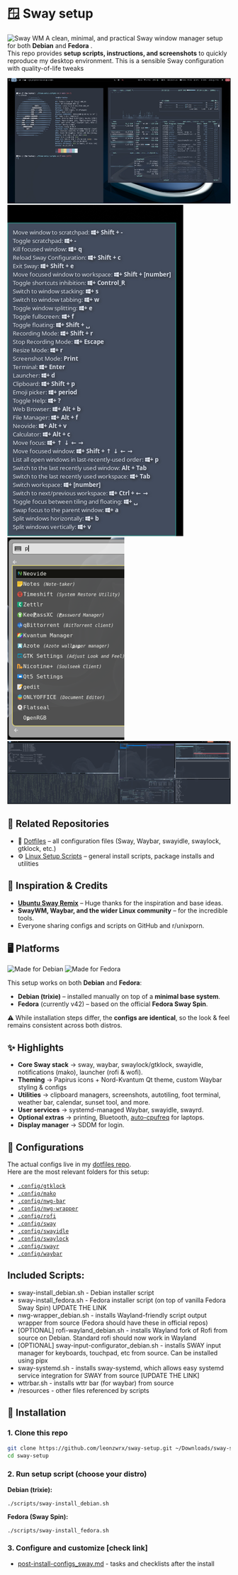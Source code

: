 # 🪟 Sway setup

![Sway WM](https://img.shields.io/badge/Window%20Manager-Sway-45A049?style=for-the-badge&logo=sway&logoColor=white)
A clean, minimal, and practical Sway window manager setup for both **Debian** and **Fedora** .  
This repo provides **setup scripts, instructions, and screenshots** to quickly reproduce my desktop environment. This is a sensible Sway configuration with quality-of-life tweaks

![fedora42_sway.png](./assets/fedora42_sway.png)
![sway_keybindings.png](./assets/sway_keybindings.png)![sway_rofi.png](./assets/sway_rofi.png)
![sway-debian13.png](./assets/sway-debian13.png)

## 🔗 Related Repositories

- 📂 [Dotfiles](https://github.com/leonzwrx/dotfiles) – all configuration files (Sway, Waybar, swayidle, swaylock, gtklock, etc.)  
- ⚙️ [Linux Setup Scripts](https://github.com/leonzwrx/linux-setup-scripts) – general install scripts, package installs and utilities  

## 🙏 Inspiration & Credits

* **[Ubuntu Sway Remix](https://github.com/Ubuntu-Sway)** – Huge thanks for the inspiration and base ideas.
* **SwayWM, Waybar, and the wider Linux community** – for the incredible tools.
* Everyone sharing configs and scripts on GitHub and r/unixporn.

## 🖥️ Platforms

![Made for Debian](https://img.shields.io/badge/Made%20for-Debian-A81D33?style=for-the-badge&logo=debian&logoColor=white)
![Made for Fedora](https://img.shields.io/badge/Made%20for-Fedora-294172?style=for-the-badge&logo=fedora&logoColor=white)

This setup works on both **Debian** and **Fedora**:

- **Debian (trixie)** – installed manually on top of a **minimal base system**.  
- **Fedora** (currently v42) – based on the official **Fedora Sway Spin**.  

⚠️ While installation steps differ, the **configs are identical**, so the look & feel remains consistent across both distros.

## ✨ Highlights

* **Core Sway stack** → sway, waybar, swaylock/gtklock, swayidle, notifications (mako), launcher (rofi & wofi).
* **Theming** → Papirus icons + Nord-Kvantum Qt theme, custom Waybar styling & configs
* **Utilities** → clipboard managers, screenshots, autotiling, foot terminal, weather bar, calendar, sunset tool, and more.
* **User services** → systemd-managed Waybar, swayidle, swayrd.
* **Optional extras** → printing, Bluetooth, [auto-cpufreq](https://github.com/AdnanHodzic/auto-cpufreq) for laptops.
* **Display manager** → SDDM for login.

## 📂 Configurations

The actual configs live in my [dotfiles repo](https://github.com/leonzwrx/dotfiles).  
Here are the most relevant folders for this setup:

- [`.config/gtklock`](https://github.com/leonzwrx/dotfiles/tree/master/.config/gtklock)  
- [`.config/mako`](https://github.com/leonzwrx/dotfiles/tree/master/.config/mako)  
- [`.config/nwg-bar`](https://github.com/leonzwrx/dotfiles/tree/master/.config/nwg-bar)  
- [`.config/nwg-wrapper`](https://github.com/leonzwrx/dotfiles/tree/master/.config/nwg-wrapper)  
- [`.config/rofi`](https://github.com/leonzwrx/dotfiles/tree/master/.config/rofi)  
- [`.config/sway`](https://github.com/leonzwrx/dotfiles/tree/master/.config/sway)  
- [`.config/swayidle`](https://github.com/leonzwrx/dotfiles/tree/master/.config/swayidle)  
- [`.config/swaylock`](https://github.com/leonzwrx/dotfiles/tree/master/.config/swaylock)  
- [`.config/swayr`](https://github.com/leonzwrx/dotfiles/tree/master/.config/swayr)  
- [`.config/waybar`](https://github.com/leonzwrx/dotfiles/tree/master/.config/waybar)  

## Included Scripts:
* sway-install_debian.sh - Debian installer script
* sway-install_fedora.sh - Fedora installer script (on top of vanilla Fedora Sway Spin) UPDATE THE LINK
* nwg-wrapper_debian.sh - installs Wayland-friendly script output wrapper from source (Fedora should have these in official repos)
* [OPTIONAL] rofi-wayland_debian.sh - installs Wayland fork of Rofi from source on Debian. Standard rofi should now work in Wayland
* [OPTIONAL] sway-input-configurator_debian.sh - installs SWAY input manager for keyboards, touchpad, etc from source. Can be installed using pipx
* sway-systemd.sh - installs sway-systemd, which allows easy systemd service integration for SWAY from source [UPDATE THE LINK]
* wttrbar.sh - installs wttr bar (for waybar) from source
* /resources - other files referenced by scripts

## 🚀 Installation

### 1. Clone this repo
```bash
git clone https://github.com/leonzwrx/sway-setup.git ~/Downloads/sway-setup
cd sway-setup
```

### 2. Run setup script (choose your distro)

**Debian (trixie):**

```
./scripts/sway-install_debian.sh
```

**Fedora (Sway Spin):**

```
./scripts/sway-install_fedora.sh
```

### 3. Configure and customize [check link]
* [post-install-configs_sway.md](https://github.com/leonzwrx/sway-setup/blob/main/post-install-configs_sway.md) - tasks and checklists after the install
